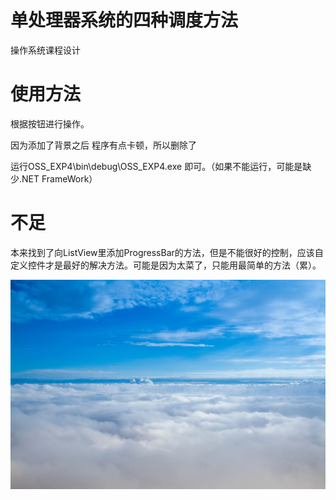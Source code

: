 # 单处理器系统的四种调度方法

操作系统课程设计




# 使用方法

根据按钮进行操作。


因为添加了背景之后 程序有点卡顿，所以删除了


运行OSS_EXP4\bin\debug\OSS_EXP4.exe 即可。（如果不能运行，可能是缺少.NET FrameWork）


# 不足
本来找到了向ListView里添加ProgressBar的方法，但是不能很好的控制，应该自定义控件才是最好的解决方法。可能是因为太菜了，只能用最简单的方法（累）。


![missing](./OSS_EXP4/Resource/Background.jpg)
